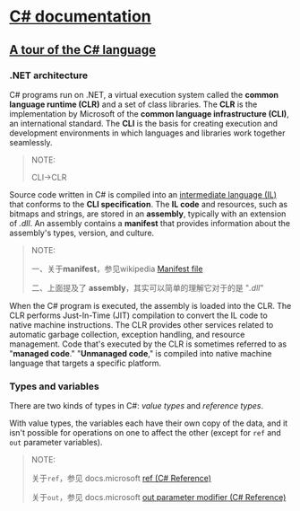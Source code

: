 # [C# documentation](https://docs.microsoft.com/en-us/dotnet/csharp/)





## [A tour of the C# language](https://docs.microsoft.com/en-us/dotnet/csharp/tour-of-csharp/)

###  .NET architecture

C# programs run on .NET, a virtual execution system called the **common language runtime (CLR)** and a set of class libraries. The **CLR** is the implementation by Microsoft of the **common language infrastructure (CLI)**, an international standard. The **CLI** is the basis for creating execution and development environments in which languages and libraries work together seamlessly.

> NOTE:
>
> CLI->CLR

Source code written in C# is compiled into an [intermediate language (IL)](https://docs.microsoft.com/en-us/dotnet/standard/managed-code) that conforms to the **CLI specification**. The **IL code** and resources, such as bitmaps and strings, are stored in an **assembly**, typically with an extension of *.dll*. An assembly contains a **manifest** that provides information about the assembly's types, version, and culture.

> NOTE: 
>
> 一、关于**manifest**，参见wikipedia [Manifest file](https://en.wikipedia.org/wiki/Manifest_file)
>
> 二、上面提及了 **assembly**，其实可以简单的理解它对于的是  "*.dll*"

When the C# program is executed, the assembly is loaded into the CLR. The CLR performs Just-In-Time (JIT) compilation to convert the IL code to native machine instructions. The CLR provides other services related to automatic garbage collection, exception handling, and resource management. Code that's executed by the CLR is sometimes referred to as "**managed code**." "**Unmanaged code**," is compiled into native machine language that targets a specific platform.

### Types and variables

There are two kinds of types in C#: *value types* and *reference types*. 

With value types, the variables each have their own copy of the data, and it isn't possible for operations on one to affect the other (except for `ref` and `out` parameter variables).

> NOTE:
>
> 关于`ref`，参见 docs.microsoft [ref (C# Reference)](https://docs.microsoft.com/en-us/dotnet/csharp/language-reference/keywords/ref)
>
> 关于`out`，参见 docs.microsoft [out parameter modifier (C# Reference)](https://docs.microsoft.com/en-us/dotnet/csharp/language-reference/keywords/out-parameter-modifier) 
>
> 


